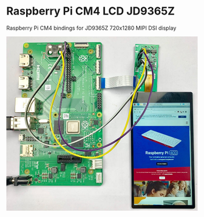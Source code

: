 # Raspberry Pi CM4 LCD JD9365Z
Raspberry Pi CM4 bindings for JD9365Z 720x1280 MIPI DSI display

![LCD](https://github.com/syed-dce/Rasp-Pi-kernel-DTS-binding/blob/main/documentation/JD9365Z.jpeg)
